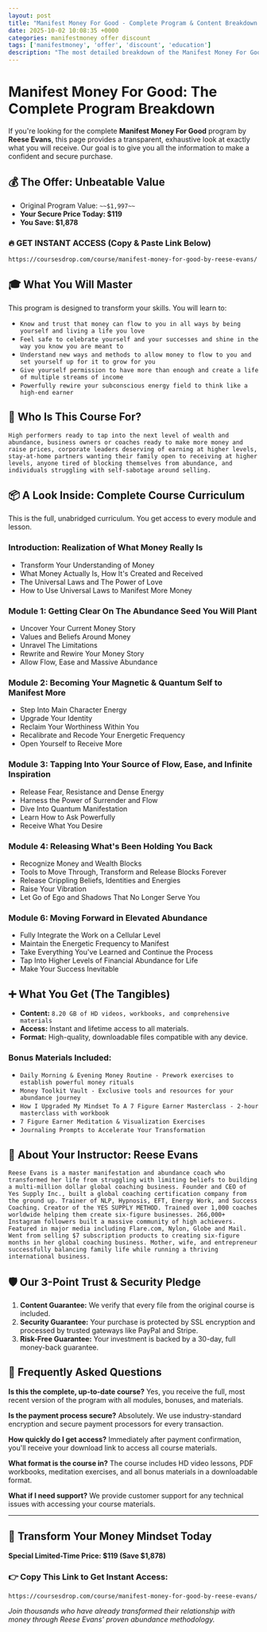 ```yaml
---
layout: post
title: "Manifest Money For Good - Complete Program & Content Breakdown (2025)"
date: 2025-10-02 10:08:35 +0000
categories: manifestmoney offer discount
tags: ['manifestmoney', 'offer', 'discount', 'education']
description: "The most detailed breakdown of the Manifest Money For Good course online. See every module and lesson you'll get. ✅ Secure Payment ✅ 30-Day Guarantee."
---
```



# Manifest Money For Good: The Complete Program Breakdown

If you're looking for the complete **Manifest Money For Good** program by **Reese Evans**, this page provides a transparent, exhaustive look at exactly what you will receive. Our goal is to give you all the information to make a confident and secure purchase.

## 💰 The Offer: Unbeatable Value
- Original Program Value: `~~$1,997~~`
- **Your Secure Price Today: $119**
- **You Save: $1,878**

### 🔥 GET INSTANT ACCESS (Copy & Paste Link Below)
`https://coursesdrop.com/course/manifest-money-for-good-by-reese-evans/`

## 🎓 What You Will Master
This program is designed to transform your skills. You will learn to:
- `Know and trust that money can flow to you in all ways by being yourself and living a life you love`
- `Feel safe to celebrate yourself and your successes and shine in the way you know you are meant to`
- `Understand new ways and methods to allow money to flow to you and set yourself up for it to grow for you`
- `Give yourself permission to have more than enough and create a life of multiple streams of income`
- `Powerfully rewire your subconscious energy field to think like a high-end earner`

## 🎯 Who Is This Course For?
`High performers ready to tap into the next level of wealth and abundance, business owners or coaches ready to make more money and raise prices, corporate leaders deserving of earning at higher levels, stay-at-home partners wanting their family open to receiving at higher levels, anyone tired of blocking themselves from abundance, and individuals struggling with self-sabotage around selling.`

## 📦 A Look Inside: Complete Course Curriculum
This is the full, unabridged curriculum. You get access to every module and lesson.

### Introduction: Realization of What Money Really Is
- Transform Your Understanding of Money
- What Money Actually Is, How It's Created and Received
- The Universal Laws and The Power of Love
- How to Use Universal Laws to Manifest More Money

### Module 1: Getting Clear On The Abundance Seed You Will Plant
- Uncover Your Current Money Story
- Values and Beliefs Around Money
- Unravel The Limitations
- Rewrite and Rewire Your Money Story
- Allow Flow, Ease and Massive Abundance

### Module 2: Becoming Your Magnetic & Quantum Self to Manifest More
- Step Into Main Character Energy
- Upgrade Your Identity
- Reclaim Your Worthiness Within You
- Recalibrate and Recode Your Energetic Frequency
- Open Yourself to Receive More

### Module 3: Tapping Into Your Source of Flow, Ease, and Infinite Inspiration
- Release Fear, Resistance and Dense Energy
- Harness the Power of Surrender and Flow
- Dive Into Quantum Manifestation
- Learn How to Ask Powerfully
- Receive What You Desire

### Module 4: Releasing What's Been Holding You Back
- Recognize Money and Wealth Blocks
- Tools to Move Through, Transform and Release Blocks Forever
- Release Crippling Beliefs, Identities and Energies
- Raise Your Vibration
- Let Go of Ego and Shadows That No Longer Serve You

### Module 6: Moving Forward in Elevated Abundance
- Fully Integrate the Work on a Cellular Level
- Maintain the Energetic Frequency to Manifest
- Take Everything You've Learned and Continue the Process
- Tap Into Higher Levels of Financial Abundance for Life
- Make Your Success Inevitable

## ➕ What You Get (The Tangibles)
- **Content:** `8.20 GB of HD videos, workbooks, and comprehensive materials`
- **Access:** Instant and lifetime access to all materials.
- **Format:** High-quality, downloadable files compatible with any device.

### Bonus Materials Included:
- `Daily Morning & Evening Money Routine - Prework exercises to establish powerful money rituals`
- `Money Toolkit Vault - Exclusive tools and resources for your abundance journey`
- `How I Upgraded My Mindset To A 7 Figure Earner Masterclass - 2-hour masterclass with workbook`
- `7 Figure Earner Meditation & Visualization Exercises`
- `Journaling Prompts to Accelerate Your Transformation`

## 👤 About Your Instructor: Reese Evans
`Reese Evans is a master manifestation and abundance coach who transformed her life from struggling with limiting beliefs to building a multi-million dollar global coaching business. Founder and CEO of Yes Supply Inc., built a global coaching certification company from the ground up. Trainer of NLP, Hypnosis, EFT, Energy Work, and Success Coaching. Creator of the YES SUPPLY METHOD. Trained over 1,000 coaches worldwide helping them create six-figure businesses. 266,000+ Instagram followers built a massive community of high achievers. Featured in major media including Flare.com, Nylon, Globe and Mail. Went from selling $7 subscription products to creating six-figure months in her global coaching business. Mother, wife, and entrepreneur successfully balancing family life while running a thriving international business.`

## 🛡️ Our 3-Point Trust & Security Pledge
1.  **Content Guarantee:** We verify that every file from the original course is included.
2.  **Security Guarantee:** Your purchase is protected by SSL encryption and processed by trusted gateways like PayPal and Stripe.
3.  **Risk-Free Guarantee:** Your investment is backed by a 30-day, full money-back guarantee.

## 🙋 Frequently Asked Questions

**Is this the complete, up-to-date course?**
Yes, you receive the full, most recent version of the program with all modules, bonuses, and materials.

**Is the payment process secure?**
Absolutely. We use industry-standard encryption and secure payment processors for every transaction.

**How quickly do I get access?**
Immediately after payment confirmation, you'll receive your download link to access all course materials.

**What format is the course in?**
The course includes HD video lessons, PDF workbooks, meditation exercises, and all bonus materials in a downloadable format.

**What if I need support?**
We provide customer support for any technical issues with accessing your course materials.

---

## 🚀 Transform Your Money Mindset Today

**Special Limited-Time Price: $119 (Save $1,878)**

### 👉 Copy This Link to Get Instant Access:
`https://coursesdrop.com/course/manifest-money-for-good-by-reese-evans/`

*Join thousands who have already transformed their relationship with money through Reese Evans' proven abundance methodology.*